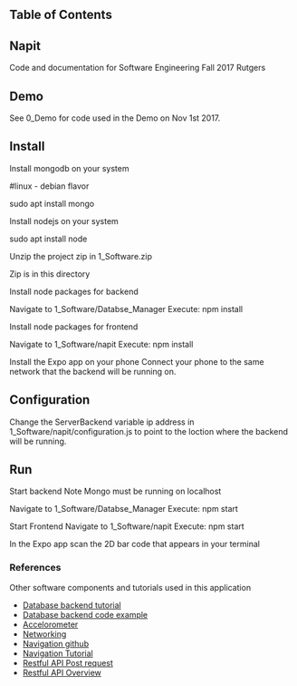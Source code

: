 ## Table of Contents


## Napit
Code and documentation for Software Engineering Fall 2017 Rutgers

## Demo
See 0_Demo for code used in the Demo on Nov 1st 2017. 

## Install

Install mongodb on your system

#linux - debian flavor

sudo apt install mongo

Install nodejs on your system

sudo apt install node

Unzip the project zip in 
1_Software.zip

Zip is in this directory

Install node packages for backend

Navigate to 1_Software/Databse_Manager
Execute: 
npm install


Install node packages for frontend

Navigate to 1_Software/napit
Execute: 
npm install

Install the Expo app on your phone
Connect your phone to the same network that the backend will be running on.

## Configuration

Change the ServerBackend variable ip address in 1_Software/napit/configuration.js to point to the loction where the backend will be running.

## Run
Start backend 
Note Mongo must be running on localhost

Navigate to 1_Software/Databse_Manager
Execute: 
npm start

Start Frontend
Navigate to 1_Software/napit
Execute: 
npm start

In the Expo app scan the 2D bar code that appears in your terminal

### References 
Other software components and tutorials used in this application
* [Database backend tutorial](http://rationalappdev.com/api-backend-with-nodejs-express-and-mongodb-for-react-native-apps/)
* [Database backend code example](https://github.com/rationalappdev/MovieTicketsBackend)
* [Accelorometer](https://docs.expo.io/versions/latest/sdk/accelerometer.html)
* [Networking](https://facebook.github.io/react-native/docs/network.html)
* [Navigation github](https://github.com/react-community/react-navigation)
* [Navigation Tutorial](https://reactnavigation.org/docs/intro/)
* [Restful API Post request](https://www.tutorialspoint.com/react_native/react_native_text_input.htm)
* [Restful API Overview](https://facebook.github.io/react-native/docs/network.html)
